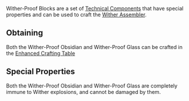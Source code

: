 Wither-Proof Blocks are a set of [Technical Components](https://github.com/Slimefun/Slimefun4/wiki/Technical-Components) that have special properties and can be used to craft the [Wither Assembler](https://github.com/Slimefun/Slimefun4/wiki/Wither-Assembler).

## Obtaining

Both the Wither-Proof Obsidian and Wither-Proof Glass can be crafted in the [Enhanced Crafting Table](https://github.com/Slimefun/Slimefun4/wiki/Enhanced-Crafting-Table)

## Special Properties

Both the Wither-Proof Obsidian and Wither-Proof Glass are completely immune to Wither explosions, and cannot be damaged by them.
